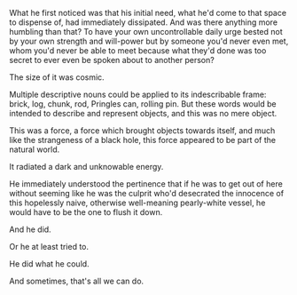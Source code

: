 What he first noticed was that his initial need, what he'd come to that space to dispense of, had immediately dissipated. And was there anything more humbling than that? To have your own uncontrollable daily urge bested not by your own strength and will-power but by someone you'd never even met, whom you'd never be able to meet because what they'd done was too secret to ever even be spoken about to another person?

The size of it was cosmic.

Multiple descriptive nouns could be applied to its indescribable frame: brick, log, chunk, rod, Pringles can, rolling pin. But these words would be intended to describe and represent objects, and this was no mere object.

This was a force, a force which brought objects towards itself, and much like the strangeness of a black hole, this force appeared to be part of the natural world.

It radiated a dark and unknowable energy.

He immediately understood the pertinence that if he was to get out of here without seeming like he was the culprit who'd desecrated the innocence of this hopelessly naive, otherwise well-meaning pearly-white vessel, he would have to be the one to flush it down.

And he did.

Or he at least tried to.

He did what he could.

And sometimes, that's all we can do.